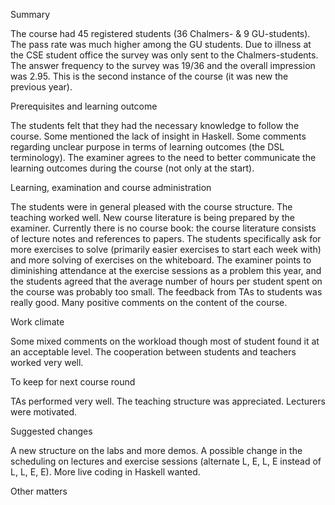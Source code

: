Summary

The course had 45 registered students (36 Chalmers- & 9 GU-students). The pass rate was much higher among the GU students. Due to illness at the CSE student office the survey was only sent to the Chalmers-students. The answer frequency to the survey was 19/36 and the overall impression was 2.95. This is the second instance of the course (it was new the previous year).

Prerequisites and learning outcome

The students felt that they had the necessary knowledge to follow the course. Some mentioned the lack of insight in Haskell. Some comments regarding unclear purpose in terms of learning outcomes (the DSL terminology). The examiner agrees to the need to better communicate the learning outcomes during the course (not only at the start).

Learning, examination and course administration

The students were in general pleased with the course structure. The teaching worked well. New course literature is being prepared by the examiner. Currently there is no course book: the course literature consists of lecture notes and references to papers. The students specifically ask for more exercises to solve (primarily easier exercises to start each week with) and more solving of exercises on the whiteboard. The examiner points to diminishing attendance at the exercise sessions as a problem this year, and the students agreed that the average number of hours per student spent on the course was probably too small. The feedback from TAs to students was really good. Many positive comments on the content of the course.

Work climate

Some mixed comments on the workload though most of student found it at an acceptable level. The cooperation between students and teachers worked very well.

To keep for next course round

TAs performed very well. The teaching structure was appreciated. Lecturers were motivated.

Suggested changes

A new structure on the labs and more demos. A possible change in the scheduling on lectures and exercise sessions (alternate L, E, L, E instead of L, L, E, E). More live coding in Haskell wanted.

Other matters

